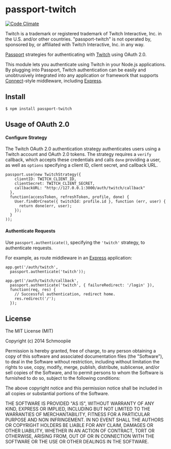 # passport-twitch
[![Code Climate](https://codeclimate.com/github/Schmoopiie/passport-twitch/badges/gpa.svg)](https://codeclimate.com/github/Schmoopiie/passport-twitch)

Twitch is a trademark or registered trademark of Twitch Interactive, Inc. in the U.S. and/or other countries. "passport-twitch" is not operated by, sponsored by, or affiliated with Twitch Interactive, Inc. in any way.

[Passport](http://passportjs.org/) strategies for authenticating with [Twitch](http://www.twitch.tv/)
using OAuth 2.0.

This module lets you authenticate using Twitch in your Node.js applications.
By plugging into Passport, Twitch authentication can be easily and
unobtrusively integrated into any application or framework that supports
[Connect](http://www.senchalabs.org/connect/)-style middleware, including
[Express](http://expressjs.com/).

## Install

    $ npm install passport-twitch

## Usage of OAuth 2.0

#### Configure Strategy

The Twitch OAuth 2.0 authentication strategy authenticates users using a Twitch
account and OAuth 2.0 tokens.  The strategy requires a `verify` callback, which
accepts these credentials and calls `done` providing a user, as well as
`options` specifying a client ID, client secret, and callback URL.

    passport.use(new TwitchStrategy({
        clientID: TWITCH_CLIENT_ID,
        clientSecret: TWITCH_CLIENT_SECRET,
        callbackURL: "http://127.0.0.1:3000/auth/twitch/callback"
      },
      function(accessToken, refreshToken, profile, done) {
        User.findOrCreate({ twitchId: profile.id }, function (err, user) {
          return done(err, user);
        });
      }
    ));

#### Authenticate Requests

Use `passport.authenticate()`, specifying the `'twitch'` strategy, to
authenticate requests.

For example, as route middleware in an [Express](http://expressjs.com/)
application:

    app.get('/auth/twitch',
      passport.authenticate('twitch'));

    app.get('/auth/twitch/callback', 
      passport.authenticate('twitch', { failureRedirect: '/login' }),
      function(req, res) {
        // Successful authentication, redirect home.
        res.redirect('/');
      });

## License

The MIT License (MIT)

Copyright (c) 2014 Schmoopiie

Permission is hereby granted, free of charge, to any person obtaining a copy
of this software and associated documentation files (the "Software"), to deal
in the Software without restriction, including without limitation the rights
to use, copy, modify, merge, publish, distribute, sublicense, and/or sell
copies of the Software, and to permit persons to whom the Software is
furnished to do so, subject to the following conditions:

The above copyright notice and this permission notice shall be included in
all copies or substantial portions of the Software.

THE SOFTWARE IS PROVIDED "AS IS", WITHOUT WARRANTY OF ANY KIND, EXPRESS OR
IMPLIED, INCLUDING BUT NOT LIMITED TO THE WARRANTIES OF MERCHANTABILITY,
FITNESS FOR A PARTICULAR PURPOSE AND NON INFRINGEMENT. IN NO EVENT SHALL THE
AUTHORS OR COPYRIGHT HOLDERS BE LIABLE FOR ANY CLAIM, DAMAGES OR OTHER
LIABILITY, WHETHER IN AN ACTION OF CONTRACT, TORT OR OTHERWISE, ARISING FROM,
OUT OF OR IN CONNECTION WITH THE SOFTWARE OR THE USE OR OTHER DEALINGS IN
THE SOFTWARE.
